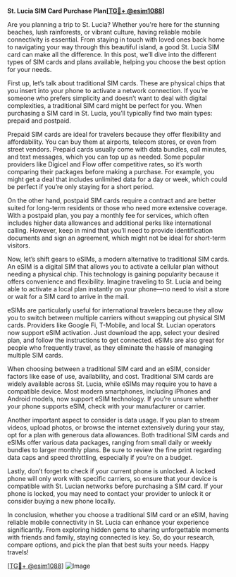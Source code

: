 **St. Lucia SIM Card Purchase Plan[[TG💪+ @esim1088](https://t.me/s/esim1088)]**

Are you planning a trip to St. Lucia? Whether you're here for the stunning beaches, lush rainforests, or vibrant culture, having reliable mobile connectivity is essential. From staying in touch with loved ones back home to navigating your way through this beautiful island, a good St. Lucia SIM card can make all the difference. In this post, we’ll dive into the different types of SIM cards and plans available, helping you choose the best option for your needs.

First up, let’s talk about traditional SIM cards. These are physical chips that you insert into your phone to activate a network connection. If you’re someone who prefers simplicity and doesn’t want to deal with digital complexities, a traditional SIM card might be perfect for you. When purchasing a SIM card in St. Lucia, you’ll typically find two main types: prepaid and postpaid.

Prepaid SIM cards are ideal for travelers because they offer flexibility and affordability. You can buy them at airports, telecom stores, or even from street vendors. Prepaid cards usually come with data bundles, call minutes, and text messages, which you can top up as needed. Some popular providers like Digicel and Flow offer competitive rates, so it’s worth comparing their packages before making a purchase. For example, you might get a deal that includes unlimited data for a day or week, which could be perfect if you’re only staying for a short period.

On the other hand, postpaid SIM cards require a contract and are better suited for long-term residents or those who need more extensive coverage. With a postpaid plan, you pay a monthly fee for services, which often includes higher data allowances and additional perks like international calling. However, keep in mind that you’ll need to provide identification documents and sign an agreement, which might not be ideal for short-term visitors.

Now, let’s shift gears to eSIMs, a modern alternative to traditional SIM cards. An eSIM is a digital SIM that allows you to activate a cellular plan without needing a physical chip. This technology is gaining popularity because it offers convenience and flexibility. Imagine traveling to St. Lucia and being able to activate a local plan instantly on your phone—no need to visit a store or wait for a SIM card to arrive in the mail. 

eSIMs are particularly useful for international travelers because they allow you to switch between multiple carriers without swapping out physical SIM cards. Providers like Google Fi, T-Mobile, and local St. Lucian operators now support eSIM activation. Just download the app, select your desired plan, and follow the instructions to get connected. eSIMs are also great for people who frequently travel, as they eliminate the hassle of managing multiple SIM cards.

When choosing between a traditional SIM card and an eSIM, consider factors like ease of use, availability, and cost. Traditional SIM cards are widely available across St. Lucia, while eSIMs may require you to have a compatible device. Most modern smartphones, including iPhones and Android models, now support eSIM technology. If you’re unsure whether your phone supports eSIM, check with your manufacturer or carrier.

Another important aspect to consider is data usage. If you plan to stream videos, upload photos, or browse the internet extensively during your stay, opt for a plan with generous data allowances. Both traditional SIM cards and eSIMs offer various data packages, ranging from small daily or weekly bundles to larger monthly plans. Be sure to review the fine print regarding data caps and speed throttling, especially if you’re on a budget.

Lastly, don’t forget to check if your current phone is unlocked. A locked phone will only work with specific carriers, so ensure that your device is compatible with St. Lucian networks before purchasing a SIM card. If your phone is locked, you may need to contact your provider to unlock it or consider buying a new phone locally.

In conclusion, whether you choose a traditional SIM card or an eSIM, having reliable mobile connectivity in St. Lucia can enhance your experience significantly. From exploring hidden gems to sharing unforgettable moments with friends and family, staying connected is key. So, do your research, compare options, and pick the plan that best suits your needs. Happy travels!

[[TG💪+ @esim1088](https://t.me/s/esim1088)] 
![Image](https://i.postimg.cc/Y0z9fWf4/image.png)